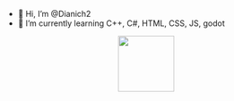 - 👋 Hi, I’m @Dianich2
- 🌱 I’m currently learning C++, C#, HTML, CSS, JS, godot

<!---
Dianich2/Dianich2 is a ✨ special ✨ repository because its `README.md` (this file) appears on your GitHub profile.
You can click the Preview link to take a look at your changes.
--->
<div id="header" align="center">
  <img src="[https://media.giphy.com/media/M9gbBd9nbDrOTu1Mqx/giphy.gif](https://i.giphy.com/media/v1.Y2lkPTc5MGI3NjExNjgwZGszcXVid3dxN3ZjbDlraTNub2VmaHM3NXVhdzIxa3liOTlkaiZlcD12MV9pbnRlcm5hbF9naWZfYnlfaWQmY3Q9cw/lP8xu5t2DLGG045H8F/giphy.gif)" width="100"/>
</div>
